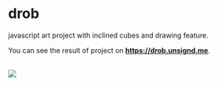 # drob
javascript art project with inclined cubes and drawing feature.

You can see the result of project on **https://drob.unsignd.me**.

<br/>
<img src="drobPreview.gif">
